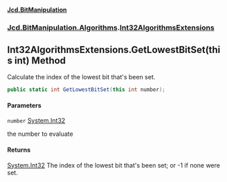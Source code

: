 #### [Jcd.BitManipulation](index.md 'index')

### [Jcd.BitManipulation.Algorithms](Jcd.BitManipulation.Algorithms.md 'Jcd.BitManipulation.Algorithms').[Int32AlgorithmsExtensions](Jcd.BitManipulation.Algorithms.Int32AlgorithmsExtensions.md 'Jcd.BitManipulation.Algorithms.Int32AlgorithmsExtensions')

## Int32AlgorithmsExtensions.GetLowestBitSet(this int) Method

Calculate the index of the lowest bit that's been set.

```csharp
public static int GetLowestBitSet(this int number);
```

#### Parameters

<a name='Jcd.BitManipulation.Algorithms.Int32AlgorithmsExtensions.GetLowestBitSet(thisint).number'></a>

`number` [System.Int32](https://docs.microsoft.com/en-us/dotnet/api/System.Int32 'System.Int32')

the number to evaluate

#### Returns

[System.Int32](https://docs.microsoft.com/en-us/dotnet/api/System.Int32 'System.Int32')
The index of the lowest bit that's been set; or -1 if none were set.